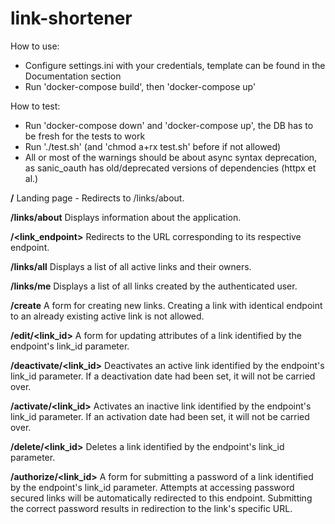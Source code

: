 # link-shortener

How to use:

- Configure settings.ini with your credentials, template can be found
in the Documentation section
- Run 'docker-compose build', then 'docker-compose up'

How to test:

- Run 'docker-compose down' and 'docker-compose up', the DB has to be fresh
for the tests to work
- Run './test.sh' (and 'chmod a+rx test.sh' before if not allowed)
- All or most of the warnings should be about async syntax deprecation,
as sanic_oauth has old/deprecated versions of dependencies (httpx et al.)

**/**
Landing page - Redirects to /links/about.

**/links/about**
Displays information about the application.

**/<link_endpoint>**
Redirects to the URL corresponding to its respective endpoint.

**/links/all**
Displays a list of all active links and their owners.

**/links/me**
Displays a list of all links created by the authenticated user.

**/create**
A form for creating new links. Creating a link with identical endpoint to an already
existing active link is not allowed.

**/edit/<link_id>**
A form for updating attributes of a link identified by the endpoint's
link_id parameter.

**/deactivate/<link_id>**
Deactivates an active link identified by the endpoint's link_id parameter.
If a deactivation date had been set, it will not be carried over.

**/activate/<link_id>**
Activates an inactive link identified by the endpoint's link_id parameter.
If an activation date had been set, it will not be carried over.

**/delete/<link_id>**
Deletes a link identified by the endpoint's link_id parameter.

**/authorize/<link_id>**
A form for submitting a password of a link identified by the endpoint's
link_id parameter.
Attempts at accessing password secured links will be automatically redirected
to this endpoint.
Submitting the correct password results in redirection to the link's
specific URL.
